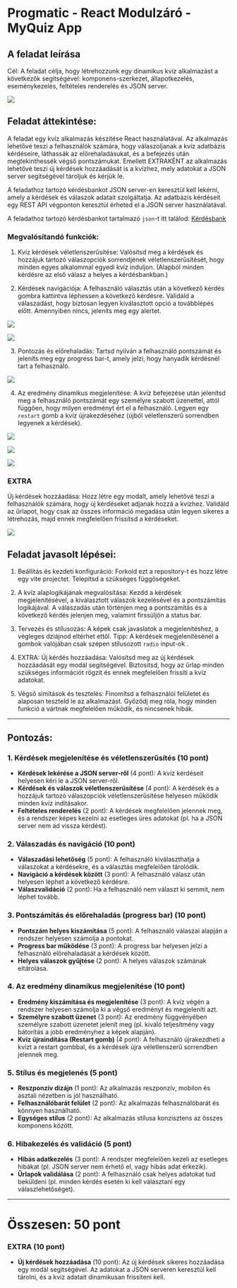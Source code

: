 # Progmatic - React Modulzáró - MyQuiz App

## A feladat leírása

Cél: A feladat célja, hogy létrehozzunk egy dinamikus kvíz alkalmazást a következők segítségével: komponens-szerkezet, állapotkezelés, eseménykezelés, feltételes renderelés és JSON server.

![](./assets/quiz1.JPG)

## Feladat áttekintése:

A feladat egy kvíz alkalmazás készítése React használatával. Az alkalmazás lehetővé teszi a felhasználók számára, hogy válaszoljanak a kvíz adatbázis kérdéseire, láthassák az előrehaladásukat, és a befejezés után megtekinthessék végső pontszámukat. Emellett EXTRAKÉNT az alkalmazás lehetővé teszi új kérdések hozzáadását is a kvízhez, mely adatokat a JSON server segítségével tároljuk és kérjük le.

A feladathoz tartozó kérdésbankot JSON server-en keresztül kell lekérni, amely a kérdések és válaszok adatait szolgáltatja. Az adatbázis kérdéseit egy REST API végponton keresztül érheted el a JSON server használatával.

A feladathoz tartozó kérdésbankot tartalmazó `json`-t itt találod: [Kérdésbank](./assets/quizData.js)

### Megvalósítandó funkciók:

1. Kvíz kérdések véletlenszerűsítése: Valósítsd meg a kérdések és hozzájuk tartozó válaszopciók sorrendjének véletlenszerűsítését, hogy minden egyes alkalommal egyedi kvíz induljon. (Alapból minden kérdésre az első válasz a helyes a kérdésbankban.)

2. Kérdések navigációja: A felhasználó választás után a következő kérdés gombra kattintva léphessen a következő kérdésre. Validáld a válaszadást, hogy biztosan legyen kiválasztott opció a továbblépés előtt. Amennyiben nincs, jeleníts meg egy alertet.

![](./assets/gif/select.gif)

![](./assets/quiz2.JPG)

3. Pontozás és előrehaladás: Tartsd nyilván a felhasználó pontszámát és jeleníts meg egy progress bar-t, amely jelzi, hogy hanyadik kérdésnél tart a felhasználó.

![](./assets/gif/navigate.gif)

4. Az eredmény dinamikus megjelenítése: A kvíz befejezése után jelenítsd meg a felhasználó pontszámát egy személyre szabott üzenettel, attól függően, hogy milyen eredményt ért el a felhasználó. Legyen egy `restart` gomb a kvíz újrakezdéséhez (újból véletlenszerű sorrendben legyenek a kérdések).

![](./assets/quiz3.JPG)

![](./assets/quiz4.JPG)

![](./assets/quiz5.JPG)

### EXTRA

Új kérdések hozzáadása: Hozz létre egy modalt, amely lehetővé teszi a felhasználók számára, hogy új kérdéseket adjanak hozzá a kvízhez. Validáld az űrlapot, hogy csak az összes információ megadása után legyen sikeres a létrehozás, majd ennek megfelelően frissítsd a kérdéseket.

![](./assets/quiz6.JPG)

## Feladat javasolt lépései:

1. Beállítás és kezdeti konfiguráció: Forkold ezt a repository-t és hozz létre egy vite projectet. Telepítsd a szükséges függőségeket.

1. A kvíz alaplogikájának megvalósítása: Kezdd a kérdések megjelenítésével, a kiválasztott válaszok kezelésével és a pontszámítás logikájával. A válaszadás után történjen meg a pontszámítás és a következő kérdés jelenjen meg, valamint firssüljön a status bar.

1. Tervezés és stílusozás: A képek csak javaslatok a megjelenítéshez, a végleges dziájnod eltérhet ettől.
   Tipp: A kérdések megjelenítésénél a gombok valójában csak szépen stílusozott `radio` input-ok .

1. EXTRA: Új kérdés hozzáadása: Valósítsd meg az új kérdések hozzáadását egy modál segítségével. Biztosítsd, hogy az űrlap minden szükséges információt rögzít és ennek megfelelően frissíti a kvíz adatokat.

1. Végső simítások és tesztelés: Finomítsd a felhasználói felületet és alaposan teszteld le az alkalmazást. Győződj meg róla, hogy minden funkció a vártnak megfelelően működik, és nincsenek hibák.

<hr />

## Pontozás:

### 1. **Kérdések megjelenítése és véletlenszerűsítés** (10 pont)

- **Kérdések lekérése a JSON server-ről** (4 pont): A kvíz kérdéseit helyesen kéri le a JSON server-ről.
- **Kérdések és válaszok véletlenszerűsítése** (4 pont): A kérdések és a hozzájuk tartozó válaszopciók véletlenszerűsítése helyesen működik minden kvíz indításakor.
- **Feltételes renderelés** (2 pont): A kérdések megfelelően jelennek meg, és a rendszer képes kezelni az esetleges üres adatokat (pl. ha a JSON server nem ad vissza kérdést).

### 2. **Válaszadás és navigáció** (10 pont)

- **Válaszadási lehetőség** (5 pont): A felhasználó kiválaszthatja a válaszokat a kérdésekre, és a választás megfelelően tárolódik.
- **Navigáció a kérdések között** (3 pont): A felhasználó válasz után helyesen léphet a következő kérdésre.
- **Válaszvalidáció** (2 pont): Ha a felhasználó nem választ ki semmit, nem léphet tovább.

### 3. **Pontszámítás és előrehaladás (progress bar)** (10 pont)

- **Pontszám helyes kiszámítása** (5 pont): A felhasználó válaszai alapján a rendszer helyesen számolja a pontokat.
- **Progress bar működése** (3 pont): A progress bar helyesen jelzi a felhasználó előrehaladását a kérdések között.
- **Helyes válaszok gyűjtése** (2 pont): A helyes válaszok számának eltárolása.

### 4. **Az eredmény dinamikus megjelenítése** (10 pont)

- **Eredmény kiszámítása és megjelenítése** (3 pont): A kvíz végén a rendszer helyesen számolja ki a végső eredményt és megjeleníti azt.
- **Személyre szabott üzenet** (3 pont): Az eredmény függvényében személyre szabott üzenetet jelenít meg (pl. kiváló teljesítmény vagy bátorítás a jobb eredményhez a képek alapján).
- **Kvíz újraindítása (Restart gomb)** (4 pont): A felhasználó újrakezdheti a kvízt a restart gombbal, és a kérdések újra véletlenszerű sorrendben jelennek meg.

### 5. **Stílus és megjelenés** (5 pont)

- **Reszponzív dizájn** (1 pont): Az alkalmazás reszponzív, mobilon és asztali nézetben is jól használható.
- **Felhasználóbarát felület** (2 pont): Az alkalmazás felhasználóbarát és könnyen használható.
- **Egységes stílus** (2 pont): Az alkalmazás stílusa konzisztens az összes komponens között.

### 6. **Hibakezelés és validáció** (5 pont)

- **Hibás adatkezelés** (3 pont): A rendszer megfelelően kezeli az esetleges hibákat (pl. JSON server nem érhető el, vagy hibás adat érkezik).
- **Űrlapok validálása** (2 pont): A felhasználó csak helyes adatokat tud beküldeni (pl. minden kérdés esetén ki kell választani egy válaszlehetőséget).

---

# **Összesen: 50 pont**

### EXTRA (10 pont)

- **Új kérdések hozzáadása** (10 pont): Az új kérdések sikeres hozzáadása egy modál segítségével. Az adatokat a JSON serveren keresztül kell tárolni, és a kvíz adatait dinamikusan frissíteni kell.
